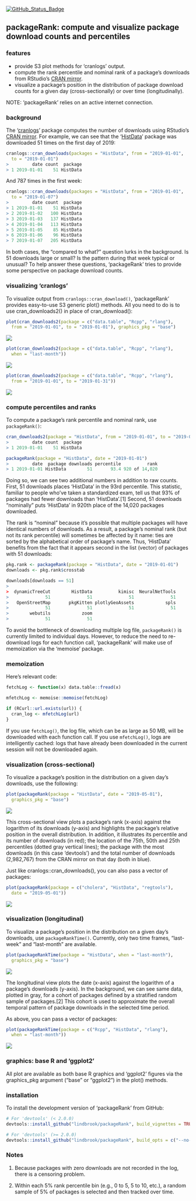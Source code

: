 
<!-- README.md is generated from README.Rmd. Please edit that file -->

[![GitHub\_Status\_Badge](https://img.shields.io/badge/GitHub-0.0.9046-red.svg)](https://github.com/lindbrook/packageRank/blob/master/NEWS)

## packageRank: compute and visualize package download counts and percentiles

### features

  - provide S3 plot methods for ‘cranlogs’ output.
  - compute the rank percentile and nominal rank of a package’s
    downloads from RStudio’s [CRAN
    mirror](http://cran-logs.rstudio.com).
  - visualize a package’s position in the distribution of package
    download counts for a given day (cross-sectionally) or over time
    (longitudinally).

NOTE: ‘packageRank’ relies on an active internet connection.

### background

The ‘[cranlogs](https://cran.r-project.org/package=cranlogs)’ package
computes the number of downloads using RStudio’s [CRAN
mirror](http://cran-logs.rstudio.com). For example, we can see that the
‘[HistData](https://cran.r-project.org/package=HistData)’ package was
downloaded 51 times on the first day of 2019:

``` r
cranlogs::cran_downloads(packages = "HistData", from = "2019-01-01",
  to = "2019-01-01")
>         date count  package
> 1 2019-01-01    51 HistData
```

And 787 times in the first week:

``` r
cranlogs::cran_downloads(packages = "HistData", from = "2019-01-01",
  to = "2019-01-07")
>         date count  package
> 1 2019-01-01    51 HistData
> 2 2019-01-02   100 HistData
> 3 2019-01-03   137 HistData
> 4 2019-01-04   113 HistData
> 5 2019-01-05    85 HistData
> 6 2019-01-06    96 HistData
> 7 2019-01-07   205 HistData
```

In both cases, the “compared to what?” question lurks in the background.
Is 51 downloads large or small? Is the pattern during that week typical
or unusual? To help answer these questions, ‘packageRank’ tries to
provide some perspective on package download counts.

### visualizing ‘cranlogs’

To visualize output from `cranlogs::cran_download()`, ‘packageRank’
provides easy-to-use S3 generic plot() methods. All you need to do is to
use cran\_downloads2() in place of cran\_download():

``` r
plot(cran_downloads2(package = c("data.table", "Rcpp", "rlang"),
  from = "2019-01-01", to = "2019-01-01"), graphics_pkg = "base")
```

<img src="man/figures/README-cranlogsB1-1.png" style="display: block; margin: auto auto auto 0;" />

``` r
plot(cran_downloads2(package = c("data.table", "Rcpp", "rlang"),
  when = "last-month"))
```

<img src="man/figures/README-cranlogsB2-1.png" style="display: block; margin: auto auto auto 0;" />

``` r
plot(cran_downloads2(package = c("data.table", "Rcpp", "rlang"),
  from = "2019-01-01", to = "2019-01-31"))
```

<img src="man/figures/README-cranlogsB3-1.png" style="display: block; margin: auto auto auto 0;" />

### compute percentiles and ranks

To compute a package’s rank percentile and nominal rank, use
`packageRank()`:

``` r
cran_downloads2(package = "HistData", from = "2019-01-01", to = "2019-01-01")
>         date count  package
> 1 2019-01-01    51 HistData

packageRank(package = "HistData", date = "2019-01-01")
>         date  package downloads percentile          rank
> 1 2019-01-01 HistData        51       93.4 920 of 14,020
```

Doing so, we can see two additional numbers in addition to raw counts.
First, 51 downloads places ‘HistData’ in the 93rd percentile. This
statistic, familiar to people who’ve taken a standardized exam, tell us
that 93% of packages had fewer downloads than ‘HistData’.\[1\] Second,
51 downloads “nominally” puts ‘HistData’ in 920th place of the 14,020
packages downloaded.

The rank is “nominal” because it’s possible that multiple packages will
have identical numbers of downloads. As a result, a package’s nominal
rank (but not its rank percentile) will sometimes be affected by it
name: ties are sorted by the alphabetical order of package’s name. Thus,
‘HistData’ benefits from the fact that it appears second in the list
(vector) of packages with 51 downloads:

``` r
pkg.rank <- packageRank(package = "HistData", date = "2019-01-01")
downloads <- pkg.rank$crosstab

downloads[downloads == 51]
> 
>  dynamicTreeCut        HistData          kimisc  NeuralNetTools 
>              51              51              51              51 
>   OpenStreetMap       pkgKitten plotlyGeoAssets            spls 
>              51              51              51              51 
>        webutils            zoom 
>              51              51
```

To avoid the bottleneck of downloading multiple log file,
`packageRank()` is currently limited to individual days. However, to
reduce the need to re-download logs for each function call,
‘packageRank’ will make use of memoization via the ‘memoise’
package.

### memoization

Here’s relevant code:

``` r
fetchLog <- function(x) data.table::fread(x)

mfetchLog <- memoise::memoise(fetchLog)

if (RCurl::url.exists(url)) {
  cran_log <- mfetchLog(url)
}
```

If you use `fetchLog()`, the log file, which can be as large as 50 MB,
will be downloaded with each function call. If you use `mfetchLog()`,
logs are intelligently cached: logs that have already been downloaded in
the current session will not be downloaded again.

### visualization (cross-sectional)

To visualize a package’s position in the distribution on a given day’s
downloads, use the following:

``` r
plot(packageRank(package = "HistData", date = "2019-05-01"),
  graphics_pkg = "base")
```

<img src="man/figures/README-plot1-1.png" style="display: block; margin: auto auto auto 0;" />

This cross-sectional view plots a package’s rank (x-axis) against the
logarithm of its downloads (y-axis) and highlights the package’s
relative position in the overall distribution. In addition, it
illustrates its percentile and its number of downloads (in red); the
location of the 75th, 50th and 25th percentiles (dotted gray vertical
lines); the package with the most downloads (in this case ‘devtools’)
and the total number of downloads (2,982,767) from the CRAN mirror on
that day (both in blue).

Just like cranlogs::cran\_downloads(), you can also pass a vector of
packages:

``` r
plot(packageRank(package = c("cholera", "HistData", "regtools"),
  date = "2019-05-01"))
```

<img src="man/figures/README-plot2-1.png" style="display: block; margin: auto auto auto 0;" />

### visualization (longitudinal)

To visualize a package’s position in the distribution on a given day’s
downloads, use `packageRankTime()`. Currently, only two time frames,
“last-week” and “last-month” are available.

``` r
plot(packageRankTime(package = "HistData", when = "last-month"),
  graphics_pkg = "base")
```

<img src="man/figures/README-plot_ts-1.png" style="display: block; margin: auto auto auto 0;" />

The longitudinal view plots the date (x-axis) against the logarithm of a
package’s downloads (y-axis). In the background, we can see same data,
plotted in gray, for a cohort of packages defined by a stratified random
sample of packages.\[2\] This cohort is used to approximate the overall
temporal pattern of package downloads in the selected time period.

As above, you can pass a vector of packages:

``` r
plot(packageRankTime(package = c("Rcpp", "HistData", "rlang"),
  when = "last-month"))
```

<img src="man/figures/README-plot_ts2-1.png" style="display: block; margin: auto auto auto 0;" />

### graphics: base R and ‘ggplot2’

All plot are available as both base R graphics and ‘ggplot2’ figures via
the graphics\_pkg argument (“base” or “ggplot2”) in the plot() methods.

### installation

To install the development version of ‘packageRank’ from GitHub:

``` r
# For 'devtools' (< 2.0.0)
devtools::install_github("lindbrook/packageRank", build_vignettes = TRUE)

# For 'devtools' (>= 2.0.0)
devtools::install_github("lindbrook/packageRank", build_opts = c("--no-resave-data", "--no-manual"))
```

### Notes

1.  Because packages with zero downloads are not recorded in the log,
    there is a censoring problem.

2.  Within each 5% rank percentile bin (e.g., 0 to 5, 5 to 10, etc.), a
    random sample of 5% of packages is selected and then tracked over
    time.
